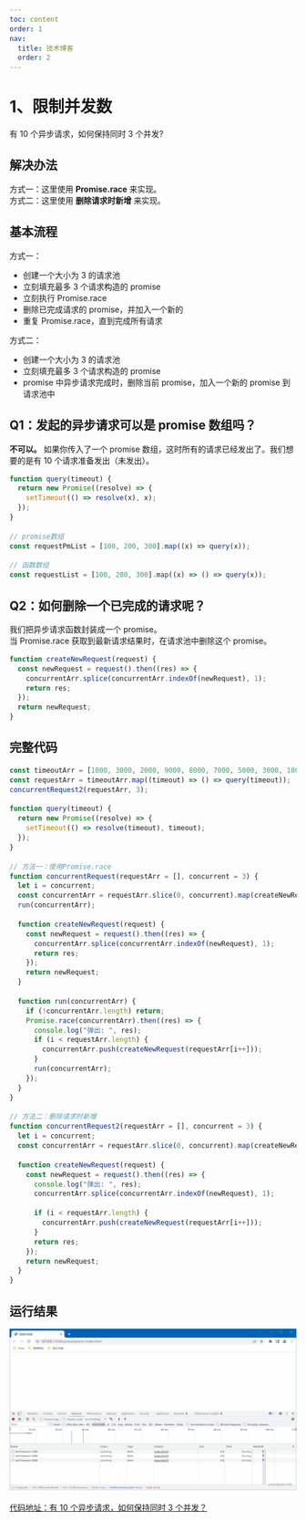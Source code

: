 ```yaml
---
toc: content
order: 1
nav:
  title: 技术博客
  order: 2
---
```


# 1、限制并发数
有 10 个异步请求，如何保持同时 3 个并发?

## 解决办法
方式一：这里使用 <b>Promise.race</b> 来实现。  
方式二：这里使用 <b>删除请求时新增</b> 来实现。

## 基本流程

方式一：

- 创建一个大小为 3 的请求池
- 立刻填充最多 3 个请求构造的 promise
- 立刻执行 Promise.race
- 删除已完成请求的 promise，并加入一个新的
- 重复 Promise.race，直到完成所有请求

方式二：

- 创建一个大小为 3 的请求池
- 立刻填充最多 3 个请求构造的 promise
- promise 中异步请求完成时，删除当前 promise，加入一个新的 promise 到请求池中

## Q1：发起的异步请求可以是 promise 数组吗？

<b>不可以。</b>
如果你传入了一个 promise 数组，这时所有的请求已经发出了。我们想要的是有 10 个请求准备发出（未发出）。

```js
function query(timeout) {
  return new Promise((resolve) => {
    setTimeout(() => resolve(x), x);
  });
}

// promise数组
const requestPmList = [100, 200, 300].map((x) => query(x));

// 函数数组
const requestList = [100, 200, 300].map((x) => () => query(x));
```

## Q2：如何删除一个已完成的请求呢？

我们把异步请求函数封装成一个 promise。<br />
当 Promise.race 获取到最新请求结果时，在请求池中删除这个 promise。

```js
function createNewRequest(request) {
  const newRequest = request().then((res) => {
    concurrentArr.splice(concurrentArr.indexOf(newRequest), 1);
    return res;
  });
  return newRequest;
}
```

## 完整代码

```js
const timeoutArr = [1000, 3000, 2000, 9000, 8000, 7000, 5000, 3000, 1000, 700];
const requestArr = timeoutArr.map((timeout) => () => query(timeout));
concurrentRequest2(requestArr, 3);

function query(timeout) {
  return new Promise((resolve) => {
    setTimeout(() => resolve(timeout), timeout);
  });
}

// 方法一：使用Promise.race
function concurrentRequest(requestArr = [], concurrent = 3) {
  let i = concurrent;
  const concurrentArr = requestArr.slice(0, concurrent).map(createNewRequest);
  run(concurrentArr);

  function createNewRequest(request) {
    const newRequest = request().then((res) => {
      concurrentArr.splice(concurrentArr.indexOf(newRequest), 1);
      return res;
    });
    return newRequest;
  }

  function run(concurrentArr) {
    if (!concurrentArr.length) return;
    Promise.race(concurrentArr).then((res) => {
      console.log("弹出: ", res);
      if (i < requestArr.length) {
        concurrentArr.push(createNewRequest(requestArr[i++]));
      }
      run(concurrentArr);
    });
  }
}

// 方法二：删除请求时新增
function concurrentRequest2(requestArr = [], concurrent = 3) {
  let i = concurrent;
  const concurrentArr = requestArr.slice(0, concurrent).map(createNewRequest);

  function createNewRequest(request) {
    const newRequest = request().then((res) => {
      console.log("弹出: ", res);
      concurrentArr.splice(concurrentArr.indexOf(newRequest), 1);

      if (i < requestArr.length) {
        concurrentArr.push(createNewRequest(requestArr[i++]));
      }
      return res;
    });
    return newRequest;
  }
}
```

## 运行结果

![example.gif](./_images/p1.gif)
<br>
<br>
[代码地址：有 10 个异步请求，如何保持同时 3 个并发？](https://github.com/tangjiahui-cn/codes/tree/master/js/example/q1)
<br>
